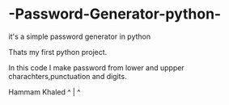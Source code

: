 # -Password-Generator-python-
it's a simple password generator in python

Thats my first python project.

In this code I make password from lower and uppper charachters,punctuation and digits.

Hammam Khaled ^ | ^
